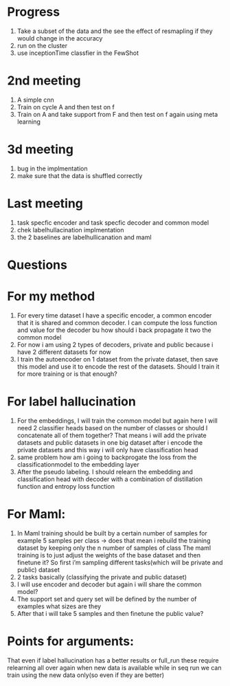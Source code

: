 # Progress

1. Take a subset of the data and the see the effect of resmapling if they would change in the accuracy
3. run on  the cluster
4. use inceptionTime classfier in the FewShot

# 2nd meeting
1. A simple cnn
2. Train on cycle A and then test on f
3. Train on A and take support from F and then test on f again using meta learning

 # 3d meeting
 1. bug in the implmentation
 2. make sure that the data is shuffled correctly

# Last meeting
1. task specfic encoder and task specfic decoder and common model
2. chek labelhullacination implmentation
3. the 2 baselines are labelhullicanation and maml

# Questions 

# For my method 

1. For every time dataset I have a specific encoder, a common encoder that it is shared and common decoder. I can compute the loss function and value for the decoder bu how should i back propagate it two the common model
2. For now i am using 2 types of decoders, private and public because i have 2 different datasets for now
3. I train the autoencoder on 1 dataset from the private dataset, then save this model and use it to encode the rest of the datasets. Should I train it for more training or is that enough?
#  For label hallucination

1. For the embeddings, I will train the common model but again here I will need 2 classifier heads based on the number of classes or should I concatenate all of them together? That means i will add the private datasets and public datasets in one big dataset after i encode the private datasets and this way i will only have classification head
2. same problem how am i going to backprogate the loss from the classificationmodel to the embedding layer 
3. After the pseudo labeling. I should relearn the embedding and classification head with decoder with a combination of distillation function and entropy loss function
# For Maml:
1. In Maml training should be built by a certain number of samples for example 5 samples per class → does that mean i rebuild the training dataset by keeping only the n number of samples of class
The maml training is to just adjust the weights of the base dataset and then finetune it?
 So first i’m sampling different tasks(which will be private and public) dataset
2. 2 tasks basically (classifying the private and public dataset)
3. I will use encoder and decoder but again i will share the common model?
4. The support set and query set will be defined by the number of examples what sizes are they
5. After that i will take 5 samples and then finetune the public value?
# Points for arguments:
 That even if label hallucination has a better results or full_run these require relearning all over again when new data is available while in seq run we can train using the new data only(so even if they are better)




    
